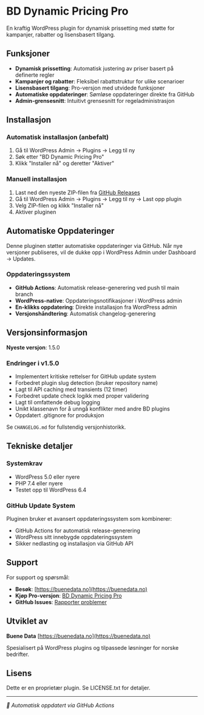 # BD Dynamic Pricing Pro

En kraftig WordPress plugin for dynamisk prissetting med støtte for kampanjer, rabatter og lisensbasert tilgang.

## Funksjoner

- **Dynamisk prissetting**: Automatisk justering av priser basert på definerte regler
- **Kampanjer og rabatter**: Fleksibel rabattstruktur for ulike scenarioer
- **Lisensbasert tilgang**: Pro-versjon med utvidede funksjoner
- **Automatiske oppdateringer**: Sømløse oppdateringer direkte fra GitHub
- **Admin-grensesnitt**: Intuitivt grensesnitt for regeladministrasjon

## Installasjon

### Automatisk installasjon (anbefalt)
1. Gå til WordPress Admin → Plugins → Legg til ny
2. Søk etter "BD Dynamic Pricing Pro"
3. Klikk "Installer nå" og deretter "Aktiver"

### Manuell installasjon
1. Last ned den nyeste ZIP-filen fra [GitHub Releases](https://github.com/buenedata/bd-dynamic-pricing-pro/releases)
2. Gå til WordPress Admin → Plugins → Legg til ny → Last opp plugin
3. Velg ZIP-filen og klikk "Installer nå"
4. Aktiver pluginen

## Automatiske Oppdateringer

Denne pluginen støtter automatiske oppdateringer via GitHub. Når nye versjoner publiseres, vil de dukke opp i WordPress Admin under Dashboard → Updates.

### Oppdateringssystem
- **GitHub Actions**: Automatisk release-generering ved push til main branch
- **WordPress-native**: Oppdateringsnotifikasjoner i WordPress admin
- **En-klikks oppdatering**: Direkte installasjon fra WordPress admin
- **Versjonshåndtering**: Automatisk changelog-generering

## Versjonsinformasjon

**Nyeste versjon**: 1.5.0

### Endringer i v1.5.0
- Implementert kritiske rettelser for GitHub update system
- Forbedret plugin slug detection (bruker repository name)
- Lagt til API caching med transients (12 timer)
- Forbedret update check logikk med proper validering
- Lagt til omfattende debug logging
- Unikt klassenavn for å unngå konflikter med andre BD plugins
- Oppdatert .gitignore for produksjon

Se `CHANGELOG.md` for fullstendig versjonhistorikk.

## Tekniske detaljer

### Systemkrav
- WordPress 5.0 eller nyere
- PHP 7.4 eller nyere
- Testet opp til WordPress 6.4

### GitHub Update System
Pluginen bruker et avansert oppdateringssystem som kombinerer:
- GitHub Actions for automatisk release-generering
- WordPress sitt innebygde oppdateringssystem
- Sikker nedlasting og installasjon via GitHub API

## Support

For support og spørsmål:
- **Besøk**: [https://buenedata.no](https://buenedata.no)
- **Kjøp Pro-versjon**: [BD Dynamic Pricing Pro](https://buenedata.no/produkter/plugins/bd-dynamic-pricing-pro)
- **GitHub Issues**: [Rapporter problemer](https://github.com/buenedata/bd-dynamic-pricing-pro/issues)

## Utviklet av

**Buene Data**
[https://buenedata.no](https://buenedata.no)

Spesialisert på WordPress plugins og tilpassede løsninger for norske bedrifter.

## Lisens

Dette er en proprietær plugin. Se LICENSE.txt for detaljer.

---

*🤖 Automatisk oppdatert via GitHub Actions*
